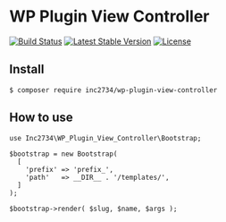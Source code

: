 # WP Plugin View Controller

[![Build Status](https://travis-ci.org/inc2734/wp-plugin-view-controller.svg?branch=master)](https://travis-ci.org/inc2734/wp-plugin-view-controller)
[![Latest Stable Version](https://poser.pugx.org/inc2734/wp-plugin-view-controller/v/stable)](https://packagist.org/packages/inc2734/wp-plugin-view-controller)
[![License](https://poser.pugx.org/inc2734/wp-plugin-view-controller/license)](https://packagist.org/packages/inc2734/wp-plugin-view-controller)

## Install
```
$ composer require inc2734/wp-plugin-view-controller
```

## How to use
```
use Inc2734\WP_Plugin_View_Controller\Bootstrap;

$bootstrap = new Bootstrap(
  [
    'prefix' => 'prefix_',
    'path'   => __DIR__ . '/templates/',
  ]
);

$bootstrap->render( $slug, $name, $args );
```
